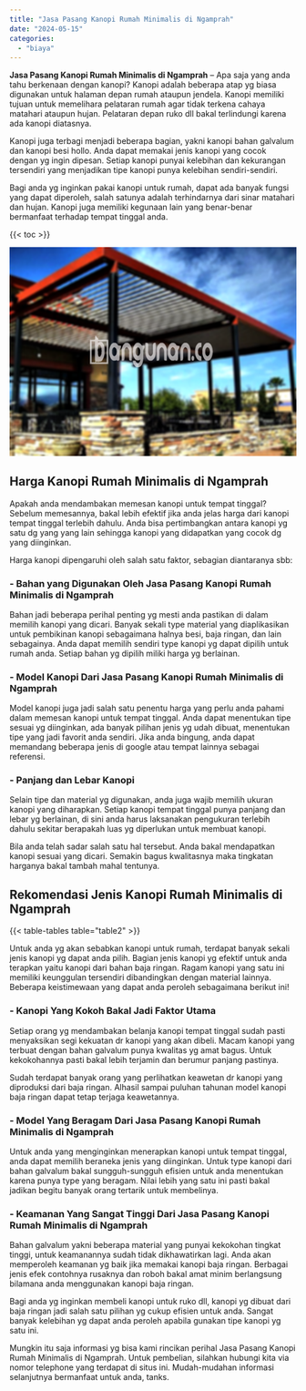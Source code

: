 ```yaml
---
title: "Jasa Pasang Kanopi Rumah Minimalis di Ngamprah"
date: "2024-05-15"
categories: 
  - "biaya"
---
```


**Jasa Pasang Kanopi Rumah Minimalis di Ngamprah** – Apa saja yang anda tahu berkenaan dengan kanopi? Kanopi adalah beberapa atap yg biasa digunakan untuk halaman depan rumah ataupun jendela. Kanopi memiliki tujuan untuk memelihara pelataran rumah agar tidak terkena cahaya matahari ataupun hujan. Pelataran depan ruko dll bakal terlindungi karena ada kanopi diatasnya.

Kanopi juga terbagi menjadi beberapa bagian, yakni kanopi bahan galvalum dan kanopi besi hollo. Anda dapat memakai jenis kanopi yang cocok dengan yg ingin dipesan. Setiap kanopi punyai kelebihan dan kekurangan tersendiri yang menjadikan tipe kanopi punya kelebihan sendiri-sendiri.

Bagi anda yg inginkan pakai kanopi untuk rumah, dapat ada banyak fungsi yang dapat diperoleh, salah satunya adalah terhindarnya dari sinar matahari dan hujan. Kanopi juga memiliki kegunaan lain yang benar-benar bermanfaat terhadap tempat tinggal anda.

{{< toc >}}

![Jasa Pasang Kanopi Rumah Minimalis di Ngamprah](/images/harga-kanopi-minimalis-12.png)

## Harga Kanopi Rumah Minimalis di Ngamprah

Apakah anda mendambakan memesan kanopi untuk tempat tinggal? Sebelum memesannya, bakal lebih efektif jika anda jelas harga dari kanopi tempat tinggal terlebih dahulu. Anda bisa pertimbangkan antara kanopi yg satu dg yang yang lain sehingga kanopi yang didapatkan yang cocok dg yang diinginkan.

Harga kanopi dipengaruhi oleh salah satu faktor, sebagian diantaranya sbb:

### \- Bahan yang Digunakan Oleh Jasa Pasang Kanopi Rumah Minimalis di Ngamprah

Bahan jadi beberapa perihal penting yg mesti anda pastikan di dalam memilih kanopi yang dicari. Banyak sekali type material yang diaplikasikan untuk pembikinan kanopi sebagaimana halnya besi, baja ringan, dan lain sebagainya. Anda dapat memilih sendiri type kanopi yg dapat dipilih untuk rumah anda. Setiap bahan yg dipilih miliki harga yg berlainan.

### \- Model Kanopi Dari Jasa Pasang Kanopi Rumah Minimalis di Ngamprah

Model kanopi juga jadi salah satu penentu harga yang perlu anda pahami dalam memesan kanopi untuk tempat tinggal. Anda dapat menentukan tipe sesuai yg diinginkan, ada banyak pilihan jenis yg udah dibuat, menentukan tipe yang jadi favorit anda sendiri. Jika anda bingung, anda dapat memandang beberapa jenis di google atau tempat lainnya sebagai referensi.

### \- Panjang dan Lebar Kanopi

Selain tipe dan material yg digunakan, anda juga wajib memilih ukuran kanopi yang diharapkan. Setiap kanopi tempat tinggal punya panjang dan lebar yg berlainan, di sini anda harus laksanakan pengukuran terlebih dahulu sekitar berapakah luas yg diperlukan untuk membuat kanopi.

Bila anda telah sadar salah satu hal tersebut. Anda bakal mendapatkan kanopi sesuai yang dicari. Semakin bagus kwalitasnya maka tingkatan harganya bakal tambah mahal tentunya.

## Rekomendasi Jenis Kanopi Rumah Minimalis di Ngamprah

{{< table-tables table="table2" >}}

Untuk anda yg akan sebabkan kanopi untuk rumah, terdapat banyak sekali jenis kanopi yg dapat anda pilih. Bagian jenis kanopi yg efektif untuk anda terapkan yaitu kanopi dari bahan baja ringan. Ragam kanopi yang satu ini memiliki keunggulan tersendiri dibandingkan dengan material lainnya. Beberapa keistimewaan yang dapat anda peroleh sebagaimana berikut ini!

### \- Kanopi Yang Kokoh Bakal Jadi Faktor Utama

Setiap orang yg mendambakan belanja kanopi tempat tinggal sudah pasti menyaksikan segi kekuatan dr kanopi yang akan dibeli. Macam kanopi yang terbuat dengan bahan galvalum punya kwalitas yg amat bagus. Untuk kekokohannya pasti bakal lebih terjamin dan berumur panjang pastinya.

Sudah terdapat banyak orang yang perlihatkan keawetan dr kanopi yang diproduksi dari baja ringan. Alhasil sampai puluhan tahunan model kanopi baja ringan dapat tetap terjaga keawetannya.

### \- Model Yang Beragam Dari Jasa Pasang Kanopi Rumah Minimalis di Ngamprah

Untuk anda yang menginginkan menerapkan kanopi untuk tempat tinggal, anda dapat memilih beraneka jenis yang diinginkan. Untuk type kanopi dari bahan galvalum bakal sungguh-sungguh efisien untuk anda menentukan karena punya type yang beragam. Nilai lebih yang satu ini pasti bakal jadikan begitu banyak orang tertarik untuk membelinya.

### \- Keamanan Yang Sangat Tinggi Dari Jasa Pasang Kanopi Rumah Minimalis di Ngamprah

Bahan galvalum yakni beberapa material yang punyai kekokohan tingkat tinggi, untuk keamanannya sudah tidak dikhawatirkan lagi. Anda akan memperoleh keamanan yg baik jika memakai kanopi baja ringan. Berbagai jenis efek contohnya rusaknya dan roboh bakal amat minim berlangsung bilamana anda menggunakan kanopi baja ringan.

Bagi anda yg inginkan membeli kanopi untuk ruko dll, kanopi yg dibuat dari baja ringan jadi salah satu pilihan yg cukup efisien untuk anda. Sangat banyak kelebihan yg dapat anda peroleh apabila gunakan tipe kanopi yg satu ini.

Mungkin itu saja informasi yg bisa kami rincikan perihal Jasa Pasang Kanopi Rumah Minimalis di Ngamprah. Untuk pembelian, silahkan hubungi kita via nomor telephone yang terdapat di situs ini. Mudah-mudahan informasi selanjutnya bermanfaat untuk anda, tanks.

